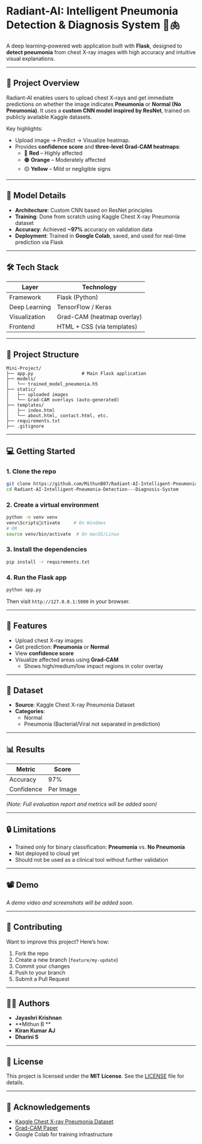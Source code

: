 # Radiant-AI: Intelligent Pneumonia Detection & Diagnosis System 🧠🫁

A deep learning–powered web application built with **Flask**, designed to **detect pneumonia** from chest X-ray images with high accuracy and intuitive visual explanations.

---

## 🚀 Project Overview

Radiant-AI enables users to upload chest X-rays and get immediate predictions on whether the image indicates **Pneumonia** or **Normal (No Pneumonia)**. It uses a **custom CNN model inspired by ResNet**, trained on publicly available Kaggle datasets.

Key highlights:

- Upload image → Predict → Visualize heatmap.
- Provides **confidence score** and **three-level Grad-CAM heatmaps**:
  - 🔴 **Red** – Highly affected
  - 🟠 **Orange** – Moderately affected
  - 🟡 **Yellow** – Mild or negligible signs

---

## 🧠 Model Details

- **Architecture**: Custom CNN based on ResNet principles
- **Training**: Done from scratch using Kaggle Chest X-ray Pneumonia dataset
- **Accuracy**: Achieved **~97%** accuracy on validation data
- **Deployment**: Trained in **Google Colab**, saved, and used for real-time prediction via Flask

---

## 🛠 Tech Stack

| Layer        | Technology               |
|--------------|---------------------------|
| Framework    | Flask (Python)            |
| Deep Learning| TensorFlow / Keras        |
| Visualization| Grad-CAM (heatmap overlay)|
| Frontend     | HTML + CSS (via templates)|

---

## 📂 Project Structure

```
Mini-Project/
├── app.py                  # Main Flask application
├── models/
│   └── trained_model_pneumonia.h5
├── static/
│   ├── uploaded images
│   └── Grad-CAM overlays (auto-generated)
├── templates/
│   ├── index.html
│   └── about.html, contact.html, etc.
├── requirements.txt
├── .gitignore
```

---

## 💻 Getting Started

### 1. Clone the repo

```bash
git clone https://github.com/MithunB07/Radiant-AI-Intelligent-Pneumonia-Detection---Diagnosis-System.git
cd Radiant-AI-Intelligent-Pneumonia-Detection---Diagnosis-System
```

### 2. Create a virtual environment

```bash
python -m venv venv
venv\Scriptsctivate     # On Windows
# OR
source venv/bin/activate  # On macOS/Linux
```

### 3. Install the dependencies

```bash
pip install -r requirements.txt
```

### 4. Run the Flask app

```bash
python app.py
```

Then visit `http://127.0.0.1:5000` in your browser.

---

## 📸 Features

- Upload chest X-ray images
- Get prediction: **Pneumonia** or **Normal**
- View **confidence score**
- Visualize affected areas using **Grad-CAM**
  - Shows high/medium/low impact regions in color overlay

---

## 🔬 Dataset

- **Source**: Kaggle Chest X-ray Pneumonia Dataset
- **Categories**:
  - Normal
  - Pneumonia (Bacterial/Viral not separated in prediction)

---

## 📊 Results

| Metric   | Score     |
|----------|-----------|
| Accuracy | 97%       |
| Confidence | Per Image |

*(Note: Full evaluation report and metrics will be added soon)*

---

## 🔒 Limitations

- Trained only for binary classification: **Pneumonia** vs. **No Pneumonia**
- Not deployed to cloud yet
- Should not be used as a clinical tool without further validation

---

## 📽️ Demo

*A demo video and screenshots will be added soon.*

---

## 🤝 Contributing

Want to improve this project? Here’s how:

1. Fork the repo
2. Create a new branch (`feature/my-update`)
3. Commit your changes
4. Push to your branch
5. Submit a Pull Request

---

## 👨‍💻 Authors

- **Jayashri Krishnan**
- **Mithun B ** 
- **Kiran Kumar AJ**
- **Dharini S**

---

## 📄 License

This project is licensed under the **MIT License**. See the [LICENSE](LICENSE) file for details.

---

## 🙏 Acknowledgements

- [Kaggle Chest X-ray Pneumonia Dataset](https://www.kaggle.com/paultimothymooney/chest-xray-pneumonia)
- [Grad-CAM Paper](https://arxiv.org/abs/1610.02391)
- Google Colab for training infrastructure
